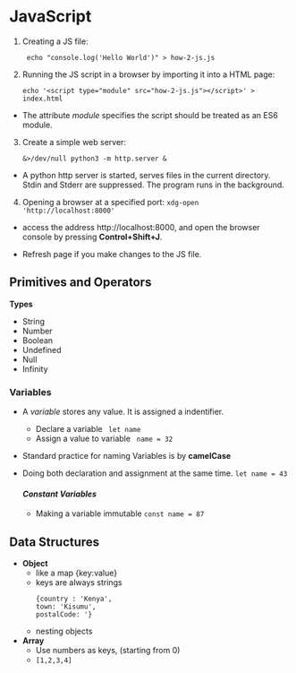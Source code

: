 # JavaScript

1. Creating a JS file:

    ` echo "console.log('Hello World')" > how-2-js.js`
2. Running the JS script in a browser by importing it into a HTML page:

    `echo '<script type="module" src="how-2-js.js"></script>' > index.html`
- The attribute *module*  specifies the script should be treated as an ES6 module.

3. Create a simple web server:

    `&>/dev/null python3 -m http.server &`
-  A python http server is started, serves files in the current directory. Stdin and Stderr are suppressed. The program runs in the background.

4. Opening a browser at a specified port:
    `xdg-open 'http://localhost:8000'`
- access the address http://localhost:8000, and open the browser console by pressing **Control+Shift+J**.

- Refresh page if you make changes to the JS file.

## Primitives and Operators

**Types**
+ String
+ Number
+ Boolean
+ Undefined
+ Null
+ Infinity

### **Variables**

+ A *variable* stores any value. It is assigned a indentifier.
    - Declare a variable
         ` let name`
    - Assign a value to variable
            ` name = 32`
+  Standard practice for naming Variables is by **camelCase**
+ Doing both declaration and assignment at the same time.
        `let name = 43`

    #### *Constant Variables*
    + Making a variable immutable
            `const name = 87`
## Data Structures

+ **Object**
    - like a map {key:value}
    - keys are always strings
        ```
        {country : 'Kenya',
        town: 'Kisumu',
        postalCode: '}
        ```
    - nesting objects
+ **Array**
    - Use numbers as keys, (starting from 0)
    - `[1,2,3,4]`